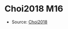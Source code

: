 <a name="material" />

# Choi2018 M16
<script type="application/ld+json">
  {
    "@context": "https://schema.org/",
    "@type": "ChemicalSubstance",
    "http://purl.org/dc/terms/conformsTo":
      {
        "@type": "CreativeWork",
        "@id": "https://bioschemas.org/profiles/ChemicalSubstance/0.4-RELEASE/"
      },
    "@id": "https://egonw.github.io/nanowiki/nanowiki527.html#material",
    "name": "Choi2018 M16",
    "sameAs": "http://127.0.0.1/mediawiki/index.php/Special:URIResolver/Choi2018_M16"
  }
</script>


* Source: [Choi2018](http://127.0.0.1/mediawiki/index.php/Special:URIResolver/Choi2018)
